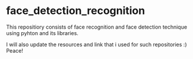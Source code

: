 # face_detection_recognition

This repositiory consists of face recognition and face detection technique using pyhton and its libraries.

I will also update the resources and link that i used for such repositories 
:) Peace!
